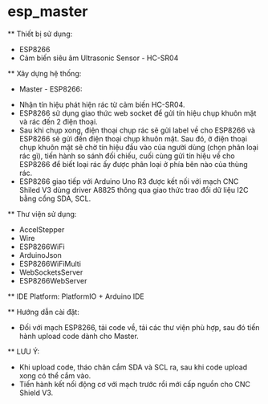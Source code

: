 # esp_master

** Thiết bị sử dụng:
- ESP8266
- Cảm biến siêu âm Ultrasonic Sensor - HC-SR04  

** Xây dựng hệ thống:
- Master - ESP8266:
+ Nhận tín hiệu phát hiện rác từ cảm biến HC-SR04.
+ ESP8266 sử dụng giao thức web socket để gửi tín hiệu chụp khuôn mặt và rác đến 2 điện thoại.
+ Sau khi chụp xong, điện thoại chụp rác sẽ gửi label về cho ESP8266 và ESP8266 sẽ gửi đến điện thoại chụp khuôn mặt. Sau đó, ở điện thoại chụp khuôn mặt sẽ chờ tín hiệu đầu vào của người dùng (chọn phân loại rác gì), tiến hành so sánh đối chiếu, cuối cùng gửi tín hiệu về cho ESP8266 để biết loại rác ấy được phân loại ở phía bên nào của thùng rác.
+ ESP8266 giao tiếp với Arduino Uno R3 được kết nối với mạch CNC Shiled V3 dùng driver A8825 thông qua giao thức trao đổi dữ liệu I2C bằng cổng SDA, SCL.

** Thư viện sử dụng:
+ AccelStepper
+ Wire
+ ESP8266WiFi
+ ArduinoJson
+ ESP8266WiFiMulti
+ WebSocketsServer
+ ESP8266WebServer

** IDE Platform: PlatformIO + Arduino IDE

** Hướng dẫn cài đặt:
- Đối với mạch ESP8266, tải code về, tải các thư viện phù hợp, sau đó tiến hành upload code dành cho Master.

** LƯU Ý:
- Khi upload code, tháo chân cắm SDA và SCL ra, sau khi code upload xong có thể cắm vào.
- Tiến hành kết nối động cơ với mạch trước rồi mới cấp nguồn cho CNC Shield V3.
